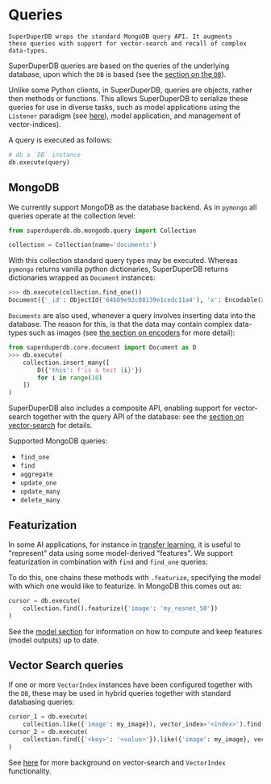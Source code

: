 # Queries

```{note}
SuperDuperDB wraps the standard MongoDB query API. It augments
these queries with support for vector-search and recall of complex data-types.
```

SuperDuperDB queries are based on the queries of the underlying database, upon which the 
`DB` is based (see the [section on the `DB`](db)). 

Unlike some Python clients, in SuperDuperDB, queries are objects, rather then methods or functions.
This allows SuperDuperDB to serialize these queries for use in diverse tasks, such as model 
applications using the `Listener` paradigm (see [here](listeners)), model application, and management of vector-indices).

A query is executed as follows:

```python
# db a `DB` instance
db.execute(query)
```

## MongoDB

We currently support MongoDB as the database backend. As in `pymongo` all queries operate at the collection level:

```python
from superduperdb.db.mongodb.query import Collection

collection = Collection(name='documents')
```

With this collection standard query types may be executed. Whereas `pymongo` returns vanilla python dictionaries, SuperDuperDB returns dictionaries wrapped as `Document` instances:


```python
>>> db.execute(collection.find_one())
Document({'_id': ObjectId('64b89e92c08139e1cedc11a4'), 'x': Encodable(x=tensor([ 0.2059,  0.5608,  ...]), encoder=Encoder(identifier='torch.float32[512]', decoder=<Artifact artifact=<superduperdb.encoders.torch.tensor.DecodeTensor object at 0x1785b5750> serializer=pickle>, encoder=<Artifact artifact=<superduperdb.encoders.torch.tensor.EncodeTensor object at 0x1786767d0> serializer=pickle>, shape=[512], version=0)), '_fold': 'train'})
```

`Documents` are also used, whenever a query involves inserting data into the database. The reason for this, 
is that the data may contain complex data-types such as images (see [the section on encoders](encoders) for more detail):

```python
from superduperdb.core.document import Document as D
>>> db.execute(
    collection.insert_many([
        D({'this': f'is a test {i}'})
        for i in range(10)
    ])
)
```

SuperDuperDB also includes a composite API, enabling support for vector-search together with the query API of the database: see the [section on vector-search](vectorsearch) for details.

Supported MongoDB queries:

- `find_one`
- `find`
- `aggregate`
- `update_one`
- `update_many`
- `delete_many`

## Featurization

In some AI applications, for instance in [transfer learning](https://en.wikipedia.org/wiki/Transfer_learning), it is useful to "represent" data using some model-derived "features".
We support featurization in combination with `find` and `find_one` queries:

To do this, one chains these methods with `.featurize`, specifying the model with which one would like to featurize. In MongoDB this comes out as:

```python
cursor = db.execute(
    collection.find().featurize({'image': 'my_resnet_50'})
)
```

See the [model section](model) for information on how to compute and keep features (model outputs)
up to date.

## Vector Search queries

If one or more `VectorIndex` instances have been configured together with the `DB`, these 
may be used in hybrid queries together with standard databasing queries:

```python
cursor_1 = db.execute(
    collection.like({'image': my_image}), vector_index='<index>').find({'<key>': '<value>'})
cursor_2 = db.execute(
    collection.find({'<key>': '<value>'}).like({'image': my_image}, vector_index='<index>')
)
```

See [here](vectorsearch) for more background on vector-search and `VectorIndex` functionality.
